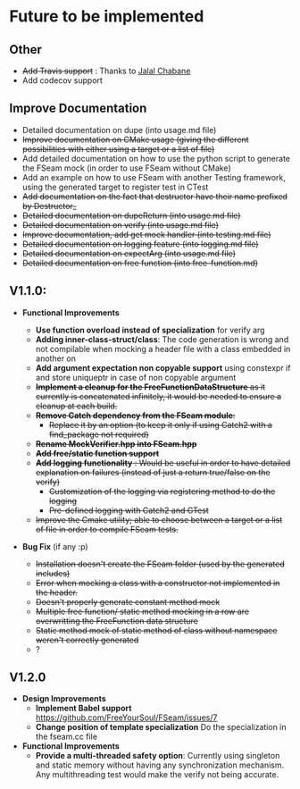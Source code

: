 # Future to be implemented

## Other
* ~~Add Travis support~~ : Thanks to [Jalal Chabane](https://github.com/chaabaj)
* Add codecov support

## Improve Documentation
* Detailed documentation on dupe (into usage.md file)
* ~~Improve documentation on CMake usage (giving the different possibilities with either using a target or a list of file)~~
* Add detailed documentation on how to use the python script to generate the FSeam mock (in order to use FSeam without CMake)  
* Add an example on how to use FSeam with another Testing framework, using the generated target to register test in CTest
* ~~Add documentation on the fact that destructor have their name prefixed by Destructor_~~
* ~~Detailed documentation on dupeReturn (into usage.md file)~~
* ~~Detailed documentation on verify (into usage.md file)~~
* ~~Improve documentation, add get mock handler (into testing.md file)~~
* ~~Detailed documentation on logging feature (into logging.md file)~~
* ~~Detailed documentation on expectArg (into usage.md file)~~
* ~~Detailed documentation on free function (into free-function.md)~~

## V1.1.0:     
* **Functional Improvements**  
  * **Use function overload instead of specialization** for verify arg
  * **Adding inner-class-struct/class**: The code generation is wrong and not compilable when mocking a header file with a class embedded in another on
  * **Add argument expectation non copyable support** using constexpr if and store uniqueptr in case of non copyable argument
  * ~~**Implement a cleanup for the FreeFunctionDataStructure** as it currently is concatenated infinitely, it would be needed to ensure a cleanup at each build.~~
  * ~~**Remove Catch dependency from the FSeam module**:~~  
    * ~~Replace it by an option (to keep it only if using Catch2 with a find_package not required)~~
  * ~~**Rename MockVerifier.hpp into FSeam.hpp**~~
  * ~~**Add free/static function support**~~
  * ~~**Add logging functionality** : Would be useful in order to have detailed explanation on failures (instead of just a return true/false on the verify)~~
    * ~~Customization of the logging via registering method to do the logging~~
    * ~~Pre-defined logging with Catch2 and GTest~~
  * ~~Improve the Cmake utility; able to choose between a target or a list of file in order to compile FSeam tests.~~
  
* **Bug Fix** (if any :p)
  * ~~Installation doesn't create the FSeam folder (used by the generated includes)~~
  * ~~Error when mocking a class with a constructor not implemented in the header.~~
  * ~~Doesn't properly generate constant method mock~~
  * ~~Multiple free function/ static method mocking in a row are overwritting the FreeFunction data structure~~
  * ~~Static method mock of static method of class without namespace weren't correctly generated~~
  * ?

## V1.2.0

* **Design Improvements**
  * **Implement Babel support** https://github.com/FreeYourSoul/FSeam/issues/7
  * **Change position of template specialization** Do the specialization in the fseam.cc file
* **Functional Improvements**
  * **Provide a multi-threaded safety option**: Currently using singleton and static memory without having any synchronization mechanism. Any multithreading test would make the verify not being accurate.
